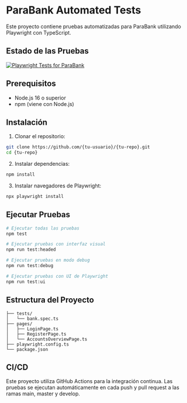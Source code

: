 # ParaBank Automated Tests

Este proyecto contiene pruebas automatizadas para ParaBank utilizando Playwright con TypeScript.

## Estado de las Pruebas
[![Playwright Tests for ParaBank](https://github.com/{tu-usuario}/{tu-repo}/actions/workflows/playwright.yml/badge.svg)](https://github.com/{tu-usuario}/{tu-repo}/actions/workflows/playwright.yml)

## Prerequisitos

- Node.js 16 o superior
- npm (viene con Node.js)

## Instalación

1. Clonar el repositorio:
```bash
git clone https://github.com/{tu-usuario}/{tu-repo}.git
cd {tu-repo}
```

2. Instalar dependencias:
```bash
npm install
```

3. Instalar navegadores de Playwright:
```bash
npx playwright install
```

## Ejecutar Pruebas

```bash
# Ejecutar todas las pruebas
npm test

# Ejecutar pruebas con interfaz visual
npm run test:headed

# Ejecutar pruebas en modo debug
npm run test:debug

# Ejecutar pruebas con UI de Playwright
npm run test:ui
```

## Estructura del Proyecto

```
├── tests/
│   └── bank.spec.ts
├── pages/
│   ├── LoginPage.ts
│   ├── RegisterPage.ts
│   └── AccountsOverviewPage.ts
├── playwright.config.ts
└── package.json
```

## CI/CD

Este proyecto utiliza GitHub Actions para la integración continua. Las pruebas se ejecutan automáticamente en cada push y pull request a las ramas main, master y develop.